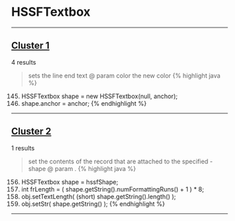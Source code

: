 # HSSFTextbox

***

## [Cluster 1](./1)
4 results
> sets the line end text @ param color the new color 
{% highlight java %}
145. HSSFTextbox shape = new HSSFTextbox(null, anchor);
146. shape.anchor = anchor;
{% endhighlight %}

***

## [Cluster 2](./2)
1 results
> set the contents of the record that are attached to the specified - shape @ param . 
{% highlight java %}
156. HSSFTextbox shape = hssfShape;
163. int frLength = ( shape.getString().numFormattingRuns() + 1 ) * 8;
165. obj.setTextLength( (short) shape.getString().length() );
166. obj.setStr( shape.getString() );
{% endhighlight %}

***

